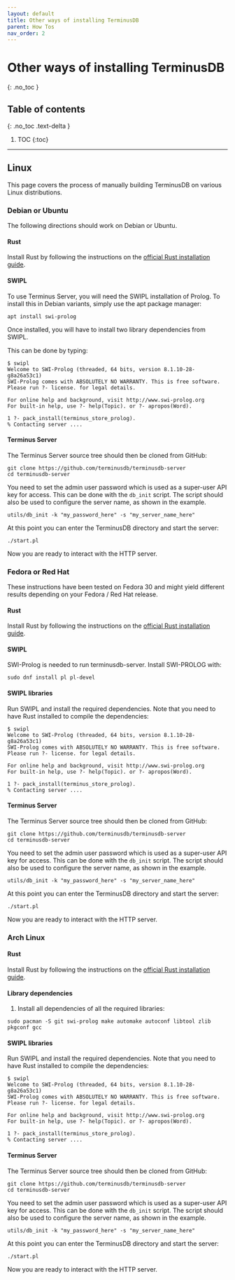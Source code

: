 ```yaml
---
layout: default
title: Other ways of installing TerminusDB
parent: How Tos
nav_order: 2
---
```


# Other ways of installing TerminusDB
{: .no_toc }

## Table of contents
{: .no_toc .text-delta }

1. TOC
{:toc}

---

## Linux

This page covers the process of manually building TerminusDB on various
Linux distributions.

### Debian or Ubuntu

The following directions should work on Debian or Ubuntu.

#### Rust

Install Rust by following the instructions on the [official
Rust installation guide](https://www.rust-lang.org/tools/install).

#### SWIPL

To use Terminus Server, you will need the SWIPL installation of
Prolog. To install this in Debian variants, simply use the apt package
manager:

```
apt install swi-prolog
```
Once installed, you will have to install two library dependencies from SWIPL.

This can be done by typing:

```
$ swipl
Welcome to SWI-Prolog (threaded, 64 bits, version 8.1.10-28-g8a26a53c1)
SWI-Prolog comes with ABSOLUTELY NO WARRANTY. This is free software.
Please run ?- license. for legal details.

For online help and background, visit http://www.swi-prolog.org
For built-in help, use ?- help(Topic). or ?- apropos(Word).

1 ?- pack_install(terminus_store_prolog).
% Contacting server ....
```

#### Terminus Server

The Terminus Server source tree should then be cloned from GitHub:

```
git clone https://github.com/terminusdb/terminusdb-server
cd terminusdb-server
```

You need to set the admin user password which is used as a
super-user API key for access. This can be done with the
`db_init` script. The script should also be used to
configure the server name, as shown in the example.

```
utils/db_init -k "my_password_here" -s "my_server_name_here"
```

At this point you can enter the TerminusDB directory and start the server:

```
./start.pl
```

Now you are ready to interact with the HTTP server.

### Fedora or Red Hat

These instructions have been tested on Fedora 30 and might yield different results depending on your
Fedora / Red Hat release.


#### Rust

Install Rust by following the instructions on the [official
Rust installation guide](https://www.rust-lang.org/tools/install).

#### SWIPL

SWI-Prolog is needed to run terminusdb-server. Install SWI-PROLOG with:

```
sudo dnf install pl pl-devel
```

#### SWIPL libraries

Run SWIPL and install the required dependencies. Note that you need to have
Rust installed to compile the dependencies:

```
$ swipl
Welcome to SWI-Prolog (threaded, 64 bits, version 8.1.10-28-g8a26a53c1)
SWI-Prolog comes with ABSOLUTELY NO WARRANTY. This is free software.
Please run ?- license. for legal details.

For online help and background, visit http://www.swi-prolog.org
For built-in help, use ?- help(Topic). or ?- apropos(Word).

1 ?- pack_install(terminus_store_prolog).
% Contacting server ....
```


#### Terminus Server

The Terminus Server source tree should then be cloned from GitHub:

```
git clone https://github.com/terminusdb/terminusdb-server
cd terminusdb-server
```

You need to set the admin user password which is used as a
super-user API key for access. This can be done with the
`db_init` script. The script should also be used to
configure the server name, as shown in the example.

```
utils/db_init -k "my_password_here" -s "my_server_name_here"
```

At this point you can enter the TerminusDB directory and start the server:

```
./start.pl
```

Now you are ready to interact with the HTTP server.


### Arch Linux


#### Rust

Install Rust by following the instructions on the [official
Rust installation guide](https://www.rust-lang.org/tools/install).

#### Library dependencies

1. Install all dependencies of all the required libraries:

```
sudo pacman -S git swi-prolog make automake autoconf libtool zlib pkgconf gcc
```

#### SWIPL libraries

Run SWIPL and install the required dependencies. Note that you need to have
Rust installed to compile the dependencies:

```
$ swipl
Welcome to SWI-Prolog (threaded, 64 bits, version 8.1.10-28-g8a26a53c1)
SWI-Prolog comes with ABSOLUTELY NO WARRANTY. This is free software.
Please run ?- license. for legal details.

For online help and background, visit http://www.swi-prolog.org
For built-in help, use ?- help(Topic). or ?- apropos(Word).

1 ?- pack_install(terminus_store_prolog).
% Contacting server ....
```


#### Terminus Server

The Terminus Server source tree should then be cloned from GitHub:

```
git clone https://github.com/terminusdb/terminusdb-server
cd terminusdb-server
```

You need to set the admin user password which is used as a
super-user API key for access. This can be done with the
`db_init` script. The script should also be used to
configure the server name, as shown in the example.

```
utils/db_init -k "my_password_here" -s "my_server_name_here"
```

At this point you can enter the TerminusDB directory and start the server:

```
./start.pl
```

Now you are ready to interact with the HTTP server.
